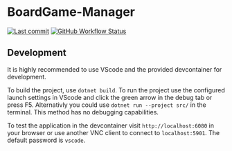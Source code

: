 # BoardGame-Manager

[![Last commit](https://img.shields.io/github/last-commit/Speedelfe/BoardGame-Manager?style=flat-square)](https://github.com/Speedelfe/BoardGame-Manager/commits/)
[![GitHub Workflow Status](https://img.shields.io/github/workflow/status/Speedelfe/BoardGame-Manager/Build?style=flat-square)](https://github.com/Speedelfe/BoardGame-Manager/actions/workflows/build.yml)

## Development

It is highly recommended to use VScode and the provided devcontainer for development.

To build the project, use `dotnet build`.
To run the project use the configured launch settings in VScode and click the green arrow in the
debug tab or press F5.
Alternativly you could use `dotnet run --project src/` in the terminal. This method has no debugging
capabilities.

To test the application in the devcontainer visit `http://localhost:6080` in your browser or use
another VNC client to connect to `localhost:5901`. The default password is `vscode`.

